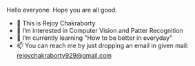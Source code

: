 Hello everyone. Hope you are all good. 
- 👋 This is Rejoy Chakraborty
- 👀 I’m interested in Computer Vision and Patter Recognition
- 🌱 I’m currently learning "How to be better in everyday"
- 📫 You can reach me by just dropping an email in given mail: rejoychakraborty929@gmail.com

<!---
rejoyc-cs/rejoyc-cs is a ✨ special ✨ repository because its `README.md` (this file) appears on your GitHub profile.
You can click the Preview link to take a look at your changes.
--->

